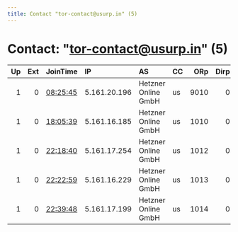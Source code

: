 ```yaml
---
title: Contact "tor-contact@usurp.in" (5)
---
```


# Contact: "tor-contact@usurp.in" (5)

|   Up |   Ext | JoinTime                                                                                              | IP           | AS                  | CC   |   ORp |   Dirp | OS    | Version   | Nickname   |   eFamMembers |
|-----:|------:|:------------------------------------------------------------------------------------------------------|:-------------|:--------------------|:-----|------:|-------:|:------|:----------|:-----------|--------------:|
|    1 |     0 | [08:25:45](https://nusenu.github.io/OrNetStats/w/relay/14BC5E15E777F856E9C63A9DDA727C58C4A41B84.html) | 5.161.20.196 | Hetzner Online GmbH | us   |  9010 |      0 | Linux | 0.4.7.13  | uhqnode    |             1 |
|    1 |     0 | [18:05:39](https://nusenu.github.io/OrNetStats/w/relay/BD43B40C8A7E24B22A538D5DB4949BBD95F375AB.html) | 5.161.16.185 | Hetzner Online GmbH | us   |  1010 |      0 | Linux | 0.4.7.13  | uhqnode    |             1 |
|    1 |     0 | [22:18:40](https://nusenu.github.io/OrNetStats/w/relay/2AC4A0820A9873EA0B0C10D7F11ADD5B3D4A12A5.html) | 5.161.17.254 | Hetzner Online GmbH | us   |  1012 |      0 | Linux | 0.4.7.13  | uhqnode    |             1 |
|    1 |     0 | [22:22:59](https://nusenu.github.io/OrNetStats/w/relay/7966305547640E8FD6E2E65E22C65B9989C25162.html) | 5.161.16.229 | Hetzner Online GmbH | us   |  1013 |      0 | Linux | 0.4.7.13  | uhqnode    |             1 |
|    1 |     0 | [22:39:48](https://nusenu.github.io/OrNetStats/w/relay/8B1FA00A4328BDFBDE1F84C8DED379B0D9E60796.html) | 5.161.17.199 | Hetzner Online GmbH | us   |  1014 |      0 | Linux | 0.4.7.13  | uhqnode    |             1 |
